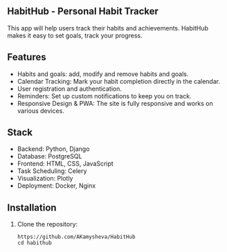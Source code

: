 ## HabitHub - Personal Habit Tracker
This app will help users track their habits and achievements. HabitHub makes it easy to set goals, track your progress.

## Features
- Habits and goals: add, modify and remove habits and goals.
- Calendar Tracking: Mark your habit completion directly in the calendar.
- User registration and authentication.
- Reminders: Set up custom notifications to keep you on track.
- Responsive Design & PWA: The site is fully responsive and works on various devices.

## Stack
- Backend: Python, Django
- Database: PostgreSQL
- Frontend: HTML, CSS, JavaScript
- Task Scheduling: Celery
- Visualization: Plotly
- Deployment: Docker, Nginx

## Installation
1. Clone the repository:
   ```
   https://github.com/AKamysheva/HabitHub
   cd habithub
   ```
   
